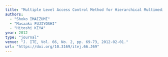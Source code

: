 ```yaml
---
title: "Multiple Level Access Control Method for Hierarchical Multimedia Content Using Low-complexity Key Generating Schemes"
authors:
  - "Shoko IMAIZUMI"
  - "Masaaki FUJIYOSHI"
  - "Hitoshi KIYA"
year: 2012
type: "journal"
venue: "J. ITE, Vol. 66, No. 2, pp. 69-73, 2012-02-01."
url: "https://doi.org/10.3169/itej.66.J69"
---
```

